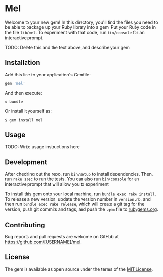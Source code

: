 # Mel

Welcome to your new gem! In this directory, you'll find the files you need to be able to package up your Ruby library into a gem. Put your Ruby code in the file `lib/mel`. To experiment with that code, run `bin/console` for an interactive prompt.

TODO: Delete this and the text above, and describe your gem

## Installation

Add this line to your application's Gemfile:

```ruby
gem 'mel'
```

And then execute:

    $ bundle

Or install it yourself as:

    $ gem install mel

## Usage

TODO: Write usage instructions here

## Development

After checking out the repo, run `bin/setup` to install dependencies. Then, run `rake spec` to run the tests. You can also run `bin/console` for an interactive prompt that will allow you to experiment.

To install this gem onto your local machine, run `bundle exec rake install`. To release a new version, update the version number in `version.rb`, and then run `bundle exec rake release`, which will create a git tag for the version, push git commits and tags, and push the `.gem` file to [rubygems.org](https://rubygems.org).

## Contributing

Bug reports and pull requests are welcome on GitHub at https://github.com/[USERNAME]/mel.

## License

The gem is available as open source under the terms of the [MIT License](http://opensource.org/licenses/MIT).
